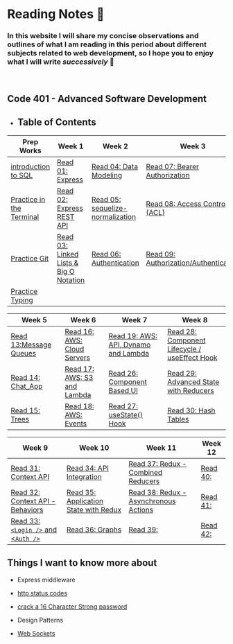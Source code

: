 # **Reading Notes** :notebook:
### In this website I will share my concise observations and outlines of what I am reading in this period about different subjects related to web development, so I hope you to enjoy what I will write *successively* :see_no_evil:
 <br>

 ##  Code 401 - Advanced Software Development
 - ## Table of Contents
 
<!-- |Prep Works    | Week1 | Week2 | Week3   | Week4   | Week5   | Week6   | Week7   | Week8   |
|---|---|---|---|---|---|---|---|---|
|  [introduction to SQL](/Prep_Readings/SQL.md) | [Read 01: Express](./Advance%20Level/class01/Express.md) | [Read 04: Data Modeling](./Advance%20Level/class04/Data%20Modeling.md) |[Read 07: Bearer Authorization](./Advance%20Level/class07/Bearer%20Authorization.md)  |[Read 10: Stacks and Queues](./Advance%20Level//class10/Stacks%20and%20Queues.md)   | [Read 13:Message Queues](./Advance%20Level/class13/Message%20Queues.md)  | [Read 16: AWS: Cloud Servers](./Advance%20Level/class16/AWS%3A%20Cloud%20Servers.md)  | [Read 19: AWS: API, Dynamo and Lambda](./Advance%20Level/class19/AWS%3AAPI_Dynamo%20_and_Lambda.md)  |[Read 28: Component Lifecycle / useEffect Hook](./Advance%20Level/class28/Component%20Lifecycle%20.md)   |
|  [Practice in the Terminal](/Prep_Readings/Terminal.md)  | [Read 02: Express REST API](./Advance%20Level/class02/Express%20REST%20API.md)  | [Read 05: sequelize-normalization](./Advance%20Level/class05/sequelize-normalization.md)  | [Read 08: Access Control (ACL)](./Advance%20Level/class08/Access%20Control%20(ACL).md)  | [Read 11: Event Driven Applications](./Advance%20Level/class11/Event%20Driven%20Applications.md)  | [Read 14: Chat_App](https://github.com/EsraaBanat/Chat_App/blob/main/README.md)  |   [Read 17: AWS: S3 and Lambda](./Advance%20Level/class17/AWS%3A%20S3_and_Lambda.md) |  [Read 26: Component Based UI](./Advance%20Level/class26/Component%20Based%20UI.md)  | [Read 29:]()   |
|  [Practice Git](./Prep_Readings/practicegit.md) | [Read 03: Linked Lists & Big O Notation](./Advance%20Level/class03/BigO%26linked_lists.md) | [Read 06: Authentication](./Advance%20Level/class06/Authentication.md)  |[Read 09: Authorization/Authentication](./Advance%20Level/class09/Authorization_Authentication.md)   |[Read 12: Socket.io](./Advance%20Level/class12/Socket.io.md)   |  [Read 15: Trees](./Advance%20Level/class15/Trees.md)  | [Read 18: AWS: Events](./Advance%20Level/class18/AWS_Events.md)   |   [Read 27: useState() Hook](./Advance%20Level/class27/useState()Hook.md) | [Read 30:]()   |
|[Practice Typing](./Prep_Readings/practicetyping.md)   |   |   |   |   |   |   |   |   | -->


| **Prep Works**                                         | **Week 1**                                                                                 | **Week 2**                                                                               | **Week 3**                                                                                         | **Week 4**                                                                                       |
|--------------------------------------------------------|--------------------------------------------------------------------------------------------|------------------------------------------------------------------------------------------|----------------------------------------------------------------------------------------------------|--------------------------------------------------------------------------------------------------|
| [introduction to SQL](/Prep_Readings/SQL.md)            | [Read 01: Express](./Advance%20Level/class01/Express.md)                                   | [Read 04: Data Modeling](./Advance%20Level/class04/Data%20Modeling.md)                   | [Read 07: Bearer Authorization](./Advance%20Level/class07/Bearer%20Authorization.md)               | [Read 10: Stacks and Queues](./Advance%20Level//class10/Stacks%20and%20Queues.md)                |
| [Practice in the Terminal](/Prep_Readings/Terminal.md) | [Read 02: Express REST API](./Advance%20Level/class02/Express%20REST%20API.md)             | [Read 05: sequelize-normalization](./Advance%20Level/class05/sequelize-normalization.md) | [Read 08: Access Control (ACL)](./Advance%20Level/class08/Access%20Control%20(ACL).md)             | [Read 11: Event Driven Applications](./Advance%20Level/class11/Event%20Driven%20Applications.md) |
| [Practice Git](./Prep_Readings/practicegit.md)         | [Read 03: Linked Lists & Big O Notation](./Advance%20Level/class03/BigO%26linked_lists.md) | [Read 06: Authentication](./Advance%20Level/class06/Authentication.md)                   | [Read 09: Authorization/Authentication](./Advance%20Level/class09/Authorization_Authentication.md) | [Read 12: Socket.io](./Advance%20Level/class12/Socket.io.md)                                     |
| [Practice Typing](./Prep_Readings/practicetyping.md)   |                                                                                            |                                                                                          |                                                                                                    |                                                                                                  |


| **Week 5**                                                                     | **Week 6**                                                                           | **Week 7**                                                                                          | **Week 8**                                                                                             |
|---------------------------------------------------------------------------------|--------------------------------------------------------------------------------------|-----------------------------------------------------------------------------------------------------|--------------------------------------------------------------------------------------------------------|
| [Read 13:Message Queues](./Advance%20Level/class13/Message%20Queues.md)         | [Read 16: AWS: Cloud Servers](./Advance%20Level/class16/AWS%3A%20Cloud%20Servers.md) | [Read 19: AWS: API, Dynamo and Lambda](./Advance%20Level/class19/AWS%3AAPI_Dynamo%20_and_Lambda.md) | [Read 28: Component Lifecycle / useEffect Hook](./Advance%20Level/class28/Component%20Lifecycle%20.md) |
| [Read 14: Chat_App](https://github.com/EsraaBanat/Chat_App/blob/main/README.md) | [Read 17: AWS: S3 and Lambda](./Advance%20Level/class17/AWS%3A%20S3_and_Lambda.md)   | [Read 26: Component Based UI](./Advance%20Level/class26/Component%20Based%20UI.md)                  | [Read 29: Advanced State with Reducers](./Advance%20Level/class29/Advanced%20State%20with%20Reducers.md)                                                                                           |
| [Read 15: Trees](./Advance%20Level/class15/Trees.md)                            | [Read 18: AWS: Events](./Advance%20Level/class18/AWS_Events.md)                      | [Read 27: useState() Hook](./Advance%20Level/class27/useState()Hook.md)                             | [Read 30: Hash Tables](./Advance%20Level/class30/Hash%20Tables.md)                                                                                           |


| **Week 9**   | **Week 10**  | **Week 11**  | **Week 12** |
|--------------|--------------|--------------|--------------|
| [Read 31: Context API](./Advance%20Level/class31/Context%20API.md) | [Read 34:  API Integration](./Advance%20Level/class34/%20API%20Integration.md) | [Read 37: Redux - Combined Reducers](./Advance%20Level/class37/Redux%20-%20Combined%20Reducers.md) | [Read 40:]() |
| [Read 32: Context API - Behaviors](./Advance%20Level/class32/Context%20API%20-%20Behaviors.md) | [Read 35: Application State with Redux](./Advance%20Level/class35/Application%20State%20with%20Redux.md) | [Read 38: Redux - Asynchronous Actions](./Advance%20Level/class38/Redux%20-%20Asynchronous%20Actions.md) | [Read 41:]() |
| [Read 33: `<Login />` and <`Auth />`](./Advance%20Level/class33/read33.md) | [Read 36: Graphs](./Advance%20Level/class36/Graphs.md) | [Read 39:]() | [Read 42:]() |


## Things I want to know more about

- Express middleware
- [http status codes](https://www.restapitutorial.com/httpstatuscodes.html)
- [crack a 16 Character Strong password](https://thehackernews.com/2013/05/cracking-16-character-strong-passwords.html)
- Design Patterns

- [Web Sockets](https://en.wikipedia.org/wiki/WebSocket)
